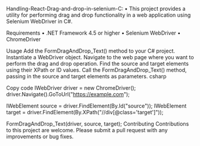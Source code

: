 Handling-React-Drag-and-drop-in-selenium-C:
• This project provides a utility for performing drag and drop functionality in a web application using Selenium WebDriver in C#.

Requirements
• .NET Framework 4.5 or higher
• Selenium WebDriver
• ChromeDriver

Usage
Add the FormDragAndDrop_Text() method to your C# project.
Instantiate a WebDriver object.
Navigate to the web page where you want to perform the drag and drop operation.
Find the source and target elements using their XPath or ID values.
Call the FormDragAndDrop_Text() method, passing in the source and target elements as parameters.
csharp

Copy code
IWebDriver driver = new ChromeDriver();
driver.Navigate().GoToUrl("https://example.com");

IWebElement source = driver.FindElement(By.Id("source"));
IWebElement target = driver.FindElement(By.XPath("//div[@class='target']"));

FormDragAndDrop_Text(driver, source, target);
Contributing
Contributions to this project are welcome. Please submit a pull request with any improvements or bug fixes.
